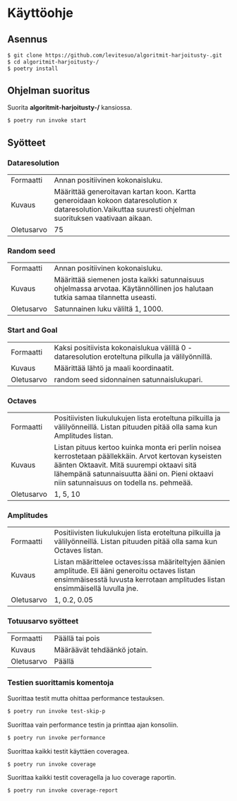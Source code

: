 # Käyttöohje

## Asennus

```bash
$ git clone https://github.com/levitesuo/algoritmit-harjoitusty-.git
$ cd algoritmit-harjoitusty-/
$ poetry install
```

## Ohjelman suoritus

Suorita **algoritmit-harjoitusty-/** kansiossa.

```bash
$ poetry run invoke start
```

## Syötteet

### Dataresolution

|  	|  	|
|---	|---	|
| Formaatti 	| Annan positiivinen kokonaisluku. 	|
| Kuvaus 	| Määrittää generoitavan kartan koon. Kartta generoidaan kokoon dataresolution x dataresolution.Vaikuttaa suuresti ohjelman suorituksen vaativaan aikaan. 	|
| Oletusarvo 	| 75 	|

### Random seed

|  	|  	|
|---	|---	|
| Formaatti 	| Annan positiivinen kokonaisluku. 	|
| Kuvaus 	| Määrittää siemenen josta kaikki satunnaisuus ohjelmassa arvotaa. Käytännöllinen jos halutaan tutkia samaa tilannetta useasti. 	|
| Oletusarvo 	| Satunnainen luku väliltä 1, 1000. 	|

### Start and Goal

|  	|  	|
|---	|---	|
| Formaatti 	| Kaksi positiivista kokonaislukua välillä 0 - dataresolution eroteltuna pilkulla ja välilyönnillä. 	|
| Kuvaus 	| Määrittää lähtö ja maali koordinaatit. 	|
| Oletusarvo 	| random seed sidonnainen satunnaislukupari. 	|

### Octaves

|  	|  	|
|---	|---	|
| Formaatti 	| Positiivisten liukulukujen lista eroteltuna pilkuilla ja välilyönneillä. Listan pituuden pitää olla sama kun Amplitudes listan. 	|
| Kuvaus 	| Listan pituus kertoo kuinka monta eri perlin noisea kerrostetaan päällekkäin. Arvot kertovan kyseisten äänten Oktaavit. Mitä suurempi oktaavi sitä lähempänä satunnaisuutta ääni on. Pieni oktaavi niin satunnaisuus on todella ns. pehmeää. 	|
| Oletusarvo 	| 1, 5, 10 	|

### Amplitudes

|  	|  	|
|---	|---	|
| Formaatti 	| Positiivisten liukulukujen lista eroteltuna pilkuilla ja välilyönneillä. Listan pituuden pitää olla sama kun Octaves listan. 	|
| Kuvaus 	| Listan määrittelee octaves:issa määriteltyjen äänien amplitude.  Eli ääni generoitu octaves listan ensimmäisesstä luvusta kerrotaan amplitudes listan ensimmäisellä luvulla jne. 	|
| Oletusarvo 	| 1, 0.2, 0.05 	|

### Totuusarvo syötteet

|  	|  	|
|---	|---	|
| Formaatti 	| Päällä tai pois 	|
| Kuvaus 	| Määräävät tehdäänkö jotain. 	|
| Oletusarvo 	| Päällä 	|


### Testien suorittamis komentoja

Suorittaa testit mutta ohittaa performance testauksen.
```bash
$ poetry run invoke test-skip-p
```

Suorittaa vain performance testin ja printtaa ajan konsoliin.
```bash
$ poetry run invoke performance
```

Suorittaa kaikki testit käyttäen coveragea.
```bash
$ poetry run invoke coverage
```

Suorittaa kaikki testit coveragella ja luo coverage raportin.
```bash
$ poetry run invoke coverage-report
```